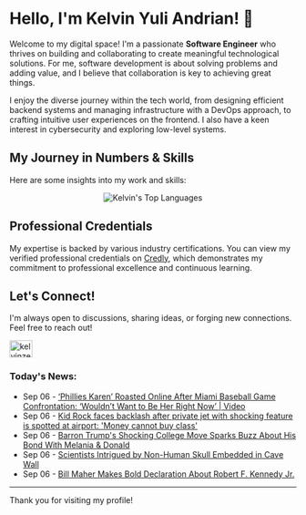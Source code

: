 # Hello, I'm Kelvin Yuli Andrian! 👋

Welcome to my digital space! I'm a passionate **Software Engineer** who thrives on building and collaborating to create meaningful technological solutions. For me, software development is about solving problems and adding value, and I believe that collaboration is key to achieving great things.

I enjoy the diverse journey within the tech world, from designing efficient backend systems and managing infrastructure with a DevOps approach, to crafting intuitive user experiences on the frontend. I also have a keen interest in cybersecurity and exploring low-level systems.

## My Journey in Numbers & Skills

Here are some insights into my work and skills:

<p align="center">
  <img src="https://github-readme-stats.vercel.app/api/top-langs/?username=kelvinzer0&layout=compact&theme=radical" alt="Kelvin's Top Languages" />
</p>

## Professional Credentials

My expertise is backed by various industry certifications. You can view my verified professional credentials on [Credly](https://www.credly.com/users/kelvin-yuli-andrian/badges), which demonstrates my commitment to professional excellence and continuous learning.

## Let's Connect!

I'm always open to discussions, sharing ideas, or forging new connections. Feel free to reach out!

<p align="left">
    <a href="https://linkedin.com/in/kelvinzero" target="blank"><img align="center" src="https://cdn.jsdelivr.net/npm/simple-icons@3.0.1/icons/linkedin.svg" alt="kelvinzero" height="30" width="40" /></a>
</p>

### Today's News:

<!-- feed start -->
- Sep 06 - [‘Phillies Karen’ Roasted Online After Miami Baseball Game Confrontation: ‘Wouldn’t Want to Be Her Right Now’ | Video](https://www.yahoo.com/entertainment/articles/phillies-karen-roasted-online-miami-181007243.html)
- Sep 06 - [Kid Rock faces backlash after private jet with shocking feature is spotted at airport: 'Money cannot buy class'](https://www.yahoo.com/news/articles/kid-rock-faces-backlash-private-163000249.html)
- Sep 06 - [Barron Trump's Shocking College Move Sparks Buzz About His Bond With Melania & Donald](https://www.yahoo.com/entertainment/celebrity/articles/barron-trumps-shocking-college-move-150826054.html)
- Sep 06 - [Scientists Intrigued by Non-Human Skull Embedded in Cave Wall](https://www.yahoo.com/news/articles/scientists-intrigued-non-human-skull-140012382.html)
- Sep 06 - [Bill Maher Makes Bold Declaration About Robert F. Kennedy Jr.](https://www.yahoo.com/entertainment/tv/articles/bill-maher-makes-bold-declaration-125559982.html)
<!-- feed end -->

---

Thank you for visiting my profile!
